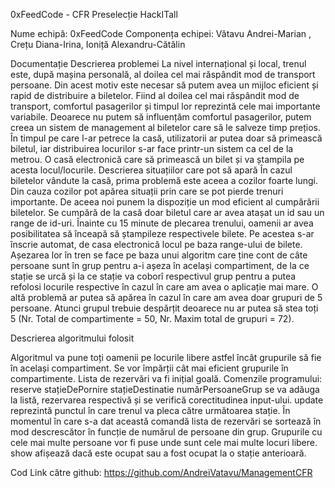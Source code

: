 0xFeedCode - CFR
Preselecție HackITall

Nume echipă: 0xFeedCode
Componența echipei: Vătavu Andrei-Marian , Crețu Diana-Irina, Ioniță Alexandru-Cătălin

Documentație
Descrierea problemei
La nivel internațional și local, trenul este, după mașina personală, al doilea cel mai răspândit mod de transport persoane.
Din acest motiv este necesar să putem avea un mijloc eficient și rapid de distribuire a biletelor.  Fiind al doilea cel mai răspândit mod
de transport, comfortul pasagerilor și timpul lor reprezintă cele mai importante variabile.  Deoarece nu putem să influențăm comfortul 
pasagerilor, putem creea un sistem de management al biletelor care să le salveze timp prețios. În timpul pe care l-ar petrece la casă,
utilizatorii ar putea doar să primească biletul, iar distribuirea locurilor s-ar face printr-un sistem ca cel de la metrou. O casă
electronică care să primească un bilet și va ștampila pe acesta locul/locurile. 
Descrierea situațiilor care pot să apară
În cazul biletelor vândute la casă, prima problemă este aceea a cozilor foarte lungi. Din cauza cozilor pot apărea situații prin care se 
pot pierde trenuri importante. De aceea noi punem la dispoziție un mod eficient al cumpărării biletelor. Se cumpără de la casă doar 
biletul care ar avea atașat un id sau un range de id-uri. Înainte cu 15 minute de plecarea trenului, oamenii ar avea posibilitatea să 
înceapă să ștampileze respectivele bilete. Pe acestea s-ar înscrie automat, de casa electronică locul  pe baza range-ului de bilete. 
Așezarea lor în tren se face pe baza unui algoritm care ține cont de câte persoane sunt în grup pentru a-i așeza în același compartiment, 
de la ce stație se urcă și la ce stație va coborî  respectivul grup pentru a putea refolosi locurile respective în cazul în care am avea
o aplicație mai mare.
O altă problemă ar putea să apărea în cazul în care am avea doar grupuri de 5 persoane. Atunci grupul trebuie despărțit deoarece nu ar
putea să stea toți 5 (Nr. Total de compartimente = 50, Nr. Maxim total de grupuri = 72). 






Descrierea algoritmului folosit

Algoritmul va pune toți oamenii pe locurile libere astfel încât grupurile să fie în același compartiment. Se vor împărții cât mai eficient grupurile în compartimente. Lista de rezervări va fi inițial goală. Comenzile programului:
reserve stațieDePornire stațieDestinatie numărPersoaneGrup se va adăuga la listă, rezervarea respectivă și se verifică corectitudinea
input-ului. 
update reprezintă punctul în care trenul va pleca către următoarea stație. În momentul în care s-a dat această comandă lista de
rezervări se sortează în mod descrescător în funcție de numărul de persoane din grup.  Grupurile cu cele mai multe persoane vor fi puse
unde sunt cele mai multe locuri libere. 
show afișează dacă este ocupat sau a fost ocupat la o stație anterioară. 
 
Cod
Link către github: https://github.com/AndreiVatavu/ManagementCFR
 		
